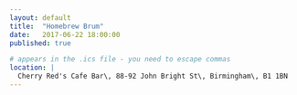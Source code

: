 ```yaml
---
layout: default
title:  "Homebrew Brum"
date:   2017-06-22 18:00:00
published: true

# appears in the .ics file - you need to escape commas
location: |
  Cherry Red's Cafe Bar\, 88-92 John Bright St\, Birmingham\, B1 1BN
---
```

